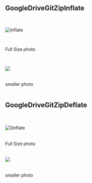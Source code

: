 <!DOCTYPE HTML>
<html>
 <head>
  <meta charset="utf-8"/>
  <title>
   Made with Remarkable!
  </title>
  <link href="http://cdnjs.cloudflare.com/ajax/libs/highlight.js/8.1/styles/github.min.css" rel="stylesheet"/>
  <style type="text/css">
   img[alt=Inflate1] { width:  25%; }

img[alt=Deflate1] { width:  25%; }
  </style>
 </head>
 <body>
  <h2 id="googledrivegitzipinflate">
   GoogleDriveGitZipInflate
  </h2>
  <p>
   <br/>
  </p>
  <p>
   <img alt="Inflate" src="/images/Inflating.PNG"/>
  </p>
  <p>
   <br/>
  </p>
  <p>
   Full Size photo
  </p>
  <p>
   <br/>
  </p>
  <p>
   <img class="twenty-five-percent"  src="/images/Inflating.PNG"/>
   <br/>
   <br/>
   <br/>
   smaller photo
   <br/>
   <br/>
  </p>
  <h2 id="googledrivegitzipdeflate">
   GoogleDriveGitZipDeflate
  </h2>
  <p>
   <br/>
   <br/>
   <img alt="Deflate" src="/images/deflating.PNG"/>
   <br/>
   <br/>
   <br/>
   Full Size photo
   <br/>
   <br/>
   <br/>
   <img class="twenty-five-percent"  src="/images/deflating.PNG"/>
   <br/>
   <br/>
   <br/>
   smaller photo
  </p>
  <script src="http://cdnjs.cloudflare.com/ajax/libs/highlight.js/8.1/highlight.min.js">
  </script>
  <script>
   hljs.initHighlightingOnLoad();
  </script>
  <script src="https://cdn.mathjax.org/mathjax/latest/MathJax.js?config=TeX-AMS-MML_HTMLorMML" type="text/javascript">
  </script>
  <script type="text/javascript">
   MathJax.Hub.Config({"showProcessingMessages" : false,"messageStyle" : "none","tex2jax": { inlineMath: [ [ "$", "$" ] ] }});
  </script>
 </body>
</html>